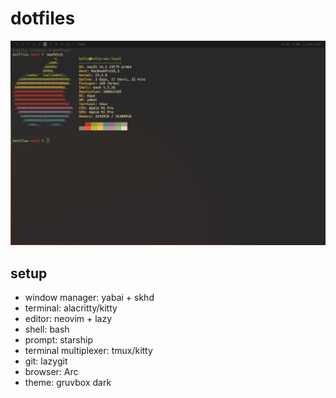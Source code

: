 # dotfiles
![macOS](screen.png)


## setup

* window manager: yabai + skhd
* terminal: alacritty/kitty
* editor: neovim + lazy
* shell: bash
* prompt: starship
* terminal multiplexer: tmux/kitty
* git: lazygit
* browser: Arc
* theme: gruvbox dark

